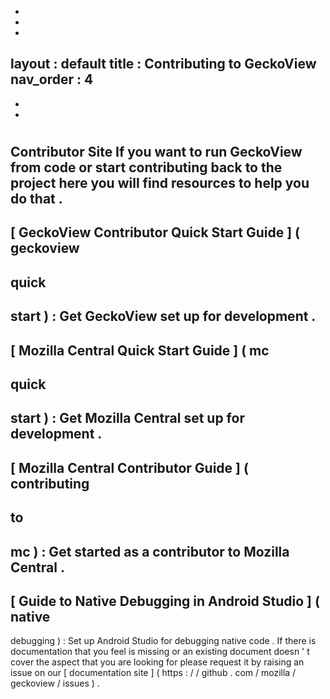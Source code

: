 -
-
-
layout
:
default
title
:
Contributing
to
GeckoView
nav_order
:
4
-
-
-
#
Contributor
Site
If
you
want
to
run
GeckoView
from
code
or
start
contributing
back
to
the
project
here
you
will
find
resources
to
help
you
do
that
.
-
[
GeckoView
Contributor
Quick
Start
Guide
]
(
geckoview
-
quick
-
start
)
:
Get
GeckoView
set
up
for
development
.
-
[
Mozilla
Central
Quick
Start
Guide
]
(
mc
-
quick
-
start
)
:
Get
Mozilla
Central
set
up
for
development
.
-
[
Mozilla
Central
Contributor
Guide
]
(
contributing
-
to
-
mc
)
:
Get
started
as
a
contributor
to
Mozilla
Central
.
-
[
Guide
to
Native
Debugging
in
Android
Studio
]
(
native
-
debugging
)
:
Set
up
Android
Studio
for
debugging
native
code
.
If
there
is
documentation
that
you
feel
is
missing
or
an
existing
document
doesn
'
t
cover
the
aspect
that
you
are
looking
for
please
request
it
by
raising
an
issue
on
our
[
documentation
site
]
(
https
:
/
/
github
.
com
/
mozilla
/
geckoview
/
issues
)
.
